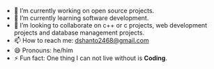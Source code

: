 
- 🔭 I’m currently working on open source projects.
- 🌱 I’m currently learning software development.
- 👯 I’m looking to collaborate on c++ or c projects, web development projects and database management projects.
- 📫 How to reach me: dshanto2468@gmail.com
- 😄 Pronouns: he/him
- ⚡ Fun fact: One thing I can not live without is <b> Coding</b>.
